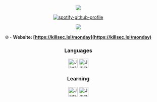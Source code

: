 <p align="center">
  <a href="https://killsec.lol/@"><img src="https://readme-typing-svg.herokuapp.com?font=VT323&size=100&color=280137&center=true&width=1200&height=140&lines=S+L+V+T;K+I+L+L+S+E+C;/+F+I+N+E"></a>
</p>

<div align="center">

[![spotify-github-profile](https://spotify-github-profile.vercel.app/api/view?uid=31sks57ezuxpkt5jwcmqcvl4hwyi&cover_image=true&theme=compact&show_offline=false&background_color=121212&interchange=false)](https://github.com/kittinan/spotify-github-profile)

<a href="https://discordapp.com/users/1089715504907817001" target="_blank"> <img src="https://discord.c99.nl/widget/theme-2/1089715504907817001.png"/></a>


🌐・**Website: [https://killsec.lol/monday](https://killsec.lol/monday)** 

### Languages
<img align="center" alt="Java" width="30px" src="https://cdn.jsdelivr.net/gh/devicons/devicon/icons/python/python-original.svg" />
<img align="center" alt="Java" width="30px" src="https://cdn.jsdelivr.net/gh/devicons/devicon/icons/javascript/javascript-original.svg" />

### Learning
<img align="center" alt="Java" width="30px" src="https://cdn.jsdelivr.net/gh/devicons/devicon/icons/c/c-original.svg" />
<img align="center" alt="Java" width="30px" src="https://cdn.jsdelivr.net/gh/devicons/devicon/icons/csharp/csharp-original.svg" />
